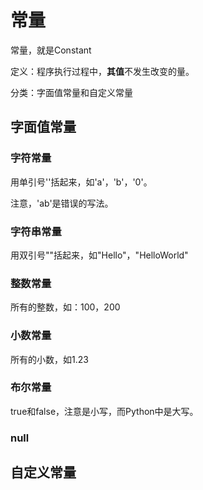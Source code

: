 # 常量

常量，就是Constant

定义：程序执行过程中，**其值**不发生改变的量。

分类：字面值常量和自定义常量

## 字面值常量

### 字符常量

用单引号''括起来，如'a'，'b'，'0'。

注意，'ab'是错误的写法。

### 字符串常量

用双引号""括起来，如"Hello"，"HelloWorld"

### 整数常量

所有的整数，如：100，200

### 小数常量

所有的小数，如1.23

### 布尔常量

true和false，注意是小写，而Python中是大写。

### null


## 自定义常量
